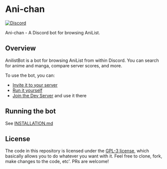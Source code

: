 # Ani-chan

[![Discord](https://img.shields.io/discord/867985175697567744)](https://discord.gg/5s69DV7gwP)

Ani-chan - A Discord bot for browsing AniList.

## Overview

AnilistBot is a bot for browsing AniList from within Discord.
You can search for anime and manga, compare server scores, and more.

To use the bot, you can:

- [Invite it to your server](https://discord.com/api/oauth2/authorize?client_id=861173907644743680&permissions=137439308864&scope=bot)
- [Run it yourself](#running-the-bot)
- [Join the Dev Server](https://discord.gg/5s69DV7gwP) and use it there

## Running the bot

See [INSTALLATION.md](INSTALLATION.md)

## License

The code in this repository is licensed under the [GPL-3 license](LICENSE), which basically allows you to do whatever you want with it.
Feel free to clone, fork, make changes to the code, etc'. PRs are welcome!
